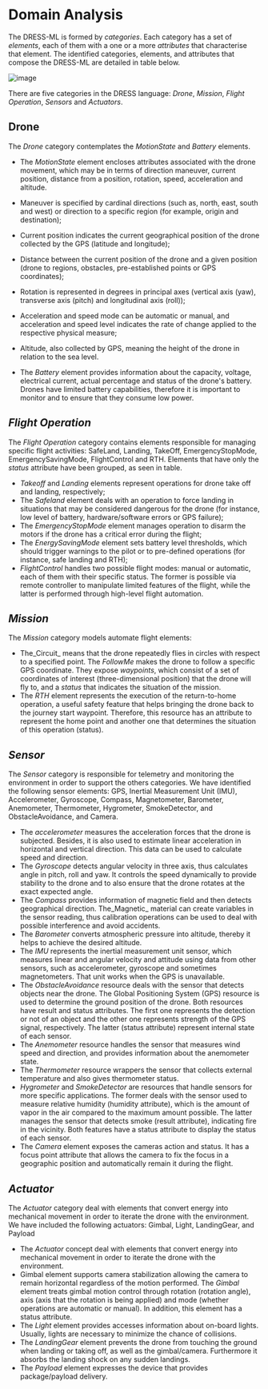 # Domain Analysis

The DRESS-ML is formed by _categories_. Each category has a set of _elements_, each of them with a one or a more  _attributes_ that characterise that element. The identified categories, elements, and attributes that compose the DRESS-ML are detailed in table below.

![image](https://user-images.githubusercontent.com/84074511/139712925-e451bed0-5ec9-4237-99e2-bd3f1d1d933c.png)

There are five categories in the DRESS language: _Drone_, _Mission_, _Flight Operation_, _Sensors_ and _Actuators_. 
## Drone
The _Drone_ category contemplates the _MotionState_ and _Battery_ elements.

- The _MotionState_ element encloses attributes associated with the drone movement, which may be in terms of direction maneuver, current position, distance from a position, rotation, speed, acceleration and altitude.

-   Maneuver is specified by cardinal directions (such as, north, east, south and west) or direction to a specific region (for example, origin and destination);
-  Current position indicates the current geographical position of the drone collected by the GPS (latitude and longitude);
-  Distance between the current position of the drone and a given position (drone to regions, obstacles, pre-established points or GPS coordinates);
-  Rotation is represented in degrees in principal axes (vertical axis (yaw), transverse axis (pitch) and longitudinal axis (roll));
-  Acceleration and speed mode can be automatic or manual, and acceleration and speed level indicates the rate of change applied to the respective physical measure;
-  Altitude, also collected by GPS, meaning the height of the drone in relation to the sea level.

- The _Battery_ element provides information about the capacity, voltage, electrical current, actual percentage and status of the drone's battery. Drones have limited battery capabilities, therefore it is important to monitor and to ensure that they consume low power. 

## _Flight Operation_
The _Flight Operation_ category contains elements responsible for managing specific flight activities: SafeLand, Landing, TakeOff, EmergencyStopMode, EmergencySavingMode, FlightControl and RTH. Elements that have only the _status_ attribute have been grouped, as seen in table.

- _Takeoff_ and _Landing_ elements represent operations for drone take off and landing, respectively;
- The _Safeland_ element deals with an operation to force landing in situations that may be considered dangerous for the drone (for instance, low level of battery, hardware/software errors or GPS failure);
- The _EmergencyStopMode_ element manages operation to disarm the motors if the drone has a critical error during the flight;
- The _EnergySavingMode_ element sets battery level thresholds, which should trigger warnings to the pilot or to pre-defined operations (for instance, safe landing and RTH);
- _FlightControl_ handles two possible flight modes: manual or automatic, each of them with their specific status. The former is possible via remote controller to manipulate limited features of the flight, while the latter is performed through high-level flight automation.

## _Mission_
The _Mission_ category models automate flight elements:
- The_Circuit_ means that the drone repeatedly flies in circles with respect to a specified point. The _FollowMe_ makes the drone to follow a specific GPS coordinate. They expose _waypoints_, which consist of a set of coordinates of interest (three-dimensional position) that the drone will fly to, and a _status_ that indicates the situation of the mission.
- The _RTH_ element represents the execution of the return-to-home operation, a useful safety feature that helps bringing the drone back to the journey start waypoint. Therefore, this resource has an attribute to represent the home point and another one that determines the situation of this operation (status).

## _Sensor_

The _Sensor_ category is responsible for telemetry and monitoring the environment in order to support the others categories. We have identified the following sensor elements: GPS, Inertial Measurement Unit (IMU), Accelerometer, Gyroscope, Compass, Magnetometer, Barometer, Anemometer, Thermometer, Hygrometer, SmokeDetector, and ObstacleAvoidance, and Camera.

- The _accelerometer_ measures the acceleration forces that the drone is subjected. Besides, it is also used to estimate linear acceleration in horizontal and vertical direction. This data can be used to calculate speed and direction.
- The _Gyroscope_ detects angular velocity in three axis, thus calculates angle in pitch, roll and yaw. It controls the speed dynamically to provide stability to the drone and to also ensure that the drone rotates at the exact expected angle.
- The _Compass_ provides information of magnetic field and then detects geographical direction.
The_Magnetic_ material can create variables in the sensor reading, thus calibration operations can be used to deal with possible interference and avoid accidents.
- The _Barometer_ converts atmospheric pressure into altitude, thereby it helps to achieve the desired altitude.
- The _IMU_ represents the inertial measurement unit sensor, which measures linear and angular velocity and attitude using data from other sensors, such as accelerometer, gyroscope and sometimes magnetometers. That unit works when the GPS is unavailable. 
- The _ObstacleAvoidance_ resource deals with the sensor that detects objects near the drone. The Global Positioning System (GPS) resource is used to determine the ground position of the drone. Both resources have result and status attributes. The first one represents the detection or not of an object and the other one represents strength of the GPS signal, respectively. The latter (status attribute) represent internal state of each sensor. 
- The _Anemometer_ resource handles the sensor that measures wind speed and direction, and provides information about the anemometer state.
- The _Thermometer_ resource wrappers the sensor that collects external temperature and also gives thermometer status.
- _Hygrometer_ and _SmokeDetector_ are resources that handle sensors for more specific applications. The former deals with the sensor used to measure relative humidity (humidity attribute), which is the amount of vapor in the air compared to the maximum amount possible. The latter manages the sensor that detects smoke (result attribute), indicating fire in the vicinity. Both features have a status attribute to display the status of each sensor.
- The _Camera_ element exposes the cameras action and status. It has a focus point attribute that allows the camera to fix the focus in a geographic position and automatically remain it during the flight.

## _Actuator_
The _Actuator_ category deal with elements that convert energy into mechanical movement in order to iterate the drone with the environment. We have included the following actuators: Gimbal, Light, LandingGear, and Payload

- The _Actuator_ concept deal with elements that convert energy into mechanical movement in order to iterate the drone with the environment.
- Gimbal element supports camera stabilization allowing the camera to remain horizontal regardless of the motion performed. The _Gimbal_ element treats gimbal motion control through rotation (rotation angle), axis (axis that the rotation is being applied) and mode (whether operations are automatic or manual). In addition, this element has a status attribute.
- The _Light_ element provides accesses information about on-board lights. Usually, lights are necessary to minimize the chance of collisions.
- The _LandingGear_ element prevents the drone from touching the ground when landing or taking off, as well as the gimbal/camera. Furthermore it absorbs the landing shock on any sudden landings.
- The _Payload_ element expresses the device that provides package/payload delivery.
